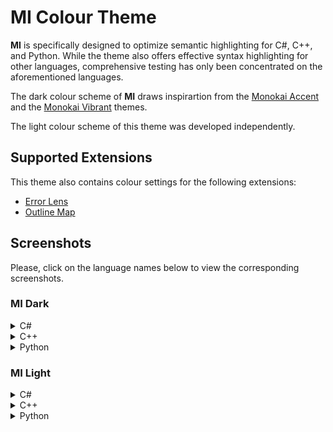 # MI Colour Theme

**MI** is specifically designed to optimize semantic highlighting for C#, C++, and Python.
While the theme also offers effective syntax highlighting for other languages,
comprehensive testing has only been concentrated on the aforementioned languages.

The dark colour scheme of **MI** draws inspirartion from the
[Monokai Accent](https://github.com/tw-studio/monokai-accent) and the
[Monokai Vibrant](https://github.com/dylantmarsh/monokai-vibrant) themes.

The light colour scheme of this theme was developed independently.

## Supported Extensions

This theme also contains colour settings for the following extensions:

- [Error Lens](https://marketplace.visualstudio.com/items?itemName=usernamehw.errorlens)
- [Outline Map](https://marketplace.visualstudio.com/items?itemName=Gerrnperl.outline-map)

## Screenshots

Please, click on the language names below to view the corresponding screenshots.

### MI Dark

<details>
<summary>C#</summary>
<img src="assets/screenshots/dark/C_sharp.png"  alt="C# sample"/>
</details>

<details>
<summary>C++</summary>
<img src="assets/screenshots/dark/C_plus.png"  alt="C++ sample"/>
</details>

<details>
<summary>Python</summary>
<img src="assets/screenshots/dark/Python.png"  alt="Python sample"/>
</details>

### MI Light

<details>
<summary>C#</summary>
<img src="assets/screenshots/light/C_sharp.png"  alt="C# sample"/>
</details>

<details>
<summary>C++</summary>
<img src="assets/screenshots/light/C_plus.png"  alt="C++ sample"/>
</details>

<details>
<summary>Python</summary>
<img src="assets/screenshots/light/Python.png"  alt="Python sample"/>
</details>

